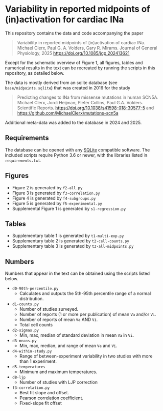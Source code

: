 # Variability in reported midpoints of (in)activation for cardiac INa

This repository contains the data and code accompanying the paper 

> Variability in reported midpoints of (in)activation of cardiac INa.
> Michael Clerx, Paul G. A. Volders, Gary R. Mirams.
> Journal of General Physiology, 2025
> https://doi.org/10.1085/jgp.202413621

Except for the schematic overview of Figure 1, all figures, tables and numerical results in the text can be recreated by running the scripts in this repository, as detailed below.

The data is mostly derived from an sqlite database (see `base/midpoints.sqlite`) that was created in 2016 for the study

> Predicting changes to INa from missense mutations in human SCN5A.
> Michael Clerx, Jordi Heijman, Pieter Collins, Paul G.A. Volders.
> Scientific Reports.
> https://doi.org/10.1038/s41598-018-30577-5
> and https://github.com/MichaelClerx/mutations-scn5a

Additional meta-data was added to the database in 2024 and 2025.

## Requirements

The database can be opened with any [SQLite](https://en.wikipedia.org/wiki/SQLite) compatible software.
The included scripts require Python 3.6 or newer, with the libraries listed in `requirements.txt`.

## Figures

- Figure 2 is generated by `f2-all.py`
- Figure 3 is generated by `f3-correlation.py`
- Figure 4 is generated by `f4-subgroups.py`
- Figure 5 is generated by `f5-experimental.py`
- Supplemental Figure 1 is generated by `s1-regression.py`

## Tables

- Supplementary table 1 is generated by `t1-multi-exp.py`
- Supplementary table 2 is generated by `t2-cell-counts.py`
- Supplementary table 3 is generated by `t3-all-midpoints.py`

## Numbers

Numbers that appear in the text can be obtained using the scripts listed below.

- `d0-90th-percentile.py`
  - Calculates and outputs the 5th-95th percentile range of a normal distribution.
- `d1-counts.py`
  - Number of studies surveyed.
  - Number of reports (1 or more per publication) of mean `Va` and/or `Vi`.
  - Number of reports of mean `Va` AND `Vi`.
  - Total cell counts
- `d2-sigmas.py`
  - Min, max, median of standard deviation in mean `Va` in `Vi`.
- `d3-means.py`
  - Min, max, median, and range of mean `Va` and `Vi`.
- `d4-within-study.py`
  - Range of between-experiment variability in two studies with more than 1
    experiment.
- `d5-temperatures`
  - Minimum and maximum temperatures.
- `d8-ljp`
  - Number of studies with LJP correction
- `f3-correlation.py`
  - Best fit slope and offset.
  - Pearson correlation coefficient.
  - Fixed-slope fit offset
